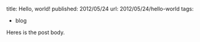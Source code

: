 title: Hello, world!
published: 2012/05/24
url: 2012/05/24/hello-world
tags:
- blog

Heres is the post body.